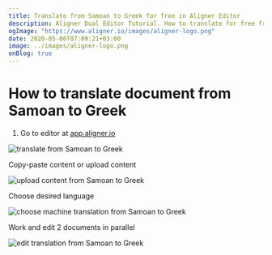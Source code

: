 ```yaml
---
title: Translate from Samoan to Greek for free in Aligner Editor
description: Aligner Dual Editor Tutorial. How to translate for free from Samoan to Greek. Aligner is multilingual document management platform. 
ogImage: "https://www.aligner.io/images/aligner-logo.png"
date: 2020-05-06T07:09:21+03:00
image: ../images/aligner-logo.png
onBlog: true
---
```


# How to translate document from Samoan to Greek

1. Go to editor at [app.aligner.io](https://app.aligner.io "Aligner App web page")

![translate from Samoan to Greek](../aligner-blank-editor.png "translate from Samoan to Greek")

Copy-paste content or upload content

![upload content from Samoan to Greek](../aligner-uploaded-document.png "upload content from Samoan to Greek")

Choose desired language

![choose machine translation from Samoan to Greek](../aligner-language-dropdown.png "choose machine translation from Samoan to Greek")

Work and edit 2 documents in parallel

![edit translation from Samoan to Greek](../aligner-double-sitded-editor.png "edit translation from Samoan to Greek")

